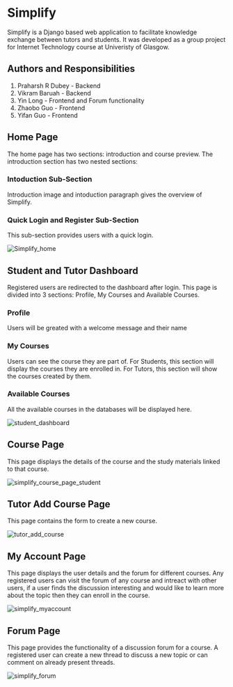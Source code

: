 # Simplify

Simplify is a Django based web application to facilitate knowledge exchange between tutors and students. It was developed as a group project for Internet Technology course at Univeristy of Glasgow.

## Authors and Responsibilities
1. Praharsh R Dubey - Backend
2. Vikram Baruah - Backend
3. Yin Long - Frontend and Forum functionality
4. Zhaobo Guo - Frontend
5. Yifan Guo - Frontend

## Home Page

The home page has two sections: introduction and course preview. The introduction section has two nested sections:

### Intoduction Sub-Section

Introduction image and intoduction paragraph gives the overview of Simplify.

### Quick Login and Register Sub-Section

This sub-section provides users with a quick login.

![Simplify_home](https://github.com/praharsh05/ITech-Group/assets/75966397/2747cfa1-82fc-459c-a74e-46dcbd55a9fd)

## Student and Tutor Dashboard

Registered users are redirected to the dashboard after login.
This page is divided into 3 sections: Profile, My Courses and Available Courses.

### Profile

Users will be greated with a welcome message and their name

### My Courses

Users can see the course they are part of. For Students, this section will display the courses they are enrolled in. For Tutors, this section will show the courses created by them.

### Available Courses

All the available courses in the databases will be displayed here.

![student_dashboard](https://github.com/praharsh05/ITech-Group/assets/75966397/d655eca9-076b-4014-b269-dc315975f807)

## Course Page

This page displays the details of the course and the study materials linked to that course.

![simplify_course_page_student](https://github.com/praharsh05/ITech-Group/assets/75966397/61a8f6f4-79df-45af-a4c7-5c43a3004f6c)

## Tutor Add Course Page

This page contains the form to create a new course.

![tutor_add_course](https://github.com/praharsh05/ITech-Group/assets/75966397/1f9554c1-ba0c-4759-a72f-146029c89833)

## My Account Page

This page displays the user details and the forum for different courses. Any registered users can visit the forum of any course and intreact with other users, if a user finds the discussion interesting and would like to learn more about the topic then they can enroll in the course.

![simplify_myaccount](https://github.com/praharsh05/ITech-Group/assets/75966397/f966e606-b274-41f5-a91b-77dfa13343a2)

## Forum Page

This page provides the functionality of a discussion forum for a course. A registered user can create a new thread to discuss a new topic or can comment on already present threads.

![simplify_forum](https://github.com/praharsh05/ITech-Group/assets/75966397/cd5ebeda-c70e-4fdb-bb07-60c0e9e5a8ff)


